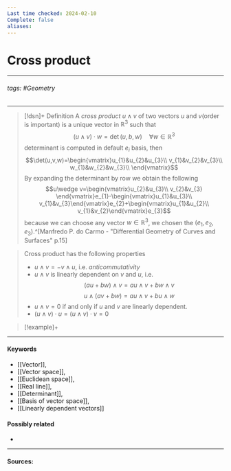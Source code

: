 ```yaml
---
Last time checked: 2024-02-10
Complete: false
aliases:
---
```

# Cross product
***
###### tags: #Geometry 
***
>[!dsn]+ Definition
>A *cross product* $u\wedge v$ of two vectors $u$ and $v$(order is important) is a unique vector in $\mathbb{R}^{3}$ such that
>$$(u\wedge v)\cdot w=\det(u,b,w)\quad\forall w\in\mathbb{R}^{3}$$
>determinant is computed in default $e_{i}$ basis, then
>$$\det(u,v,w)=\begin{vmatrix}u_{1}&u_{2}&u_{3}\\ v_{1}&v_{2}&v_{3}\\ w_{1}&w_{2}&w_{3}\\ \end{vmatrix}$$ 
>By expanding the determinant by row we obtain the following
>$$u\wedge v=\begin{vmatrix}u_{2}&u_{3}\\ v_{2}&v_{3} \end{vmatrix}e_{1}-\begin{vmatrix}u_{1}&u_{3}\\ v_{1}&v_{3}\end{vmatrix}e_{2}+\begin{vmatrix}u_{1}&u_{2}\\ v_{1}&v_{2}\end{vmatrix}e_{3}$$
>because we can choose any vector $w\in\mathbb{R}^{3}$, we chosen the $(e_{1},e_{2},e_{3})$.^[Manfredo P. do Carmo - "Differential Geometry of Curves and Surfaces" p.15]

>Cross product has the following properties
>- $u\wedge v=-v\wedge u$, i.e. *anticommutativity*
>- $u\wedge v$ is linearly dependent on $v$ and $u$, i.e.
>  $$(au+bw)\wedge v=au\wedge v+bw\wedge v$$
>  $$u\wedge(av+bw)=au\wedge v+bu\wedge w$$
>- $u\wedge v=0$ if and only if $u$ and $v$ are linearly dependent.
>- $(u\wedge v)\cdot u=(u\wedge v)\cdot v=0$

>[!example]+
>

***
#### Keywords
- [[Vector]],
- [[Vector space]],
- [[Euclidean space]],
- [[Real line]],
- [[Determinant]],
- [[Basis of vector space]],
- [[Linearly dependent vectors]]
#### Possibly related
- 
***
#### Sources: